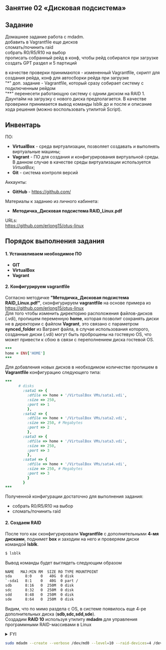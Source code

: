 ## Занятие 02 «Дисковая подсистема»
## Задание
Домашнее задание
работа с mdadm.  
добавить в Vagrantfile еще дисков  
сломать/починить raid  
собрать R0/R5/R10 на выбор  
прописать собранный рейд в конф, чтобы рейд собирался при загрузке  
создать GPT раздел и 5 партиций

в качестве проверки принимаются - измененный Vagrantfile, скрипт для создания рейда, конф для автосборки рейда при загрузке  
"*" доп. задание - Vagrantfile, который сразу собирает систему с подключенным рейдом  
"**" перенесети работающую систему с одним диском на RAID 1. Даунтайм на загрузку с нового диска предполагается. В качестве проверики принимается вывод команды lsblk до и после и описание хода решения (можно воспользовать утилитой Script).
## Инвентарь

ПО:
- **VirtualBox** - среда виртуализации, позволяет создавать и выполнять виртуальные машины;
- **Vagrant** - ПО для создания и конфигурирования виртуальной среды. В данном случае в качестве среды виртуализации используется *VirtualBox*;
- **Git** - система контроля версий

Аккаунты:
- **GitHub** - https://github.com/

Материалы к заданию из личного кабинета:
- **Методичка_Дисковая подсистема RAID_Linux.pdf**

URLs:  
<https://github.com/erlong15/otus-linux>
 
## Порядок выполнения задания
#### 1. Устанавливаем необходимое ПО
* **GIT**
* **VirtualBox**
* **Vagrant**
#### 2. Конфигурируем vagrantfile
Согласно методичке **"Методичка_Дисковая подсистема RAID_Linux.pdf"**, сконфигурируем **vagrantfile** на основе примера из <https://github.com/erlong15/otus-linux>  
Для того чтобы изменить директорию расположения файлов-дисков (.vdi), пропишем переменную **home**, которая позволит сохранять диски не в директории с файлом **Vagrant**, это связано с параметром **synced_folder** из Вагрант файла, в случае использования которого, созданные диски (.vdi) могут быть проброшены на гостевую OS, что может привести к сбою в связи с переполнением диска гостевой OS.
```ruby
***
home = ENV['HOME'] 
***
```
Для добавления новых дисков в необходимом количестве пропишем в  **Vagrantfile** конфигурацию следующего типа:
```ruby
***
      # disks
        :sata1 => {
          :dfile => home + '/VirtualBox VMs/sata1.vdi',
          :size => 250,
          :port => 1
          },
        :sata2 => {
          :dfile => home + '/VirtualBox VMs/sata2.vdi',
          :size => 250, # Megabytes
          :port => 2
          },
        :sata3 => {
          :dfile => home + '/VirtualBox VMs/sata3.vdi',
          :size => 250,
          :port => 3
          },
        :sata4 => {
          :dfile => home + '/VirtualBox VMs/sata4.vdi',
          :size => 250, # Megabytes
          :port => 3
          }
        }
***
```
Полученной конфигурации достаточно для выполнения задания:  
- собрать R0/R5/R10 на выбор  
- сломать/починить raid  
#### 2. Создаем RAID
После того как сконфигурировали **Vagrantfile** с дополнительными **4-мя дисками**, поднимет **box** и заходим на него и проверяем диски командой **lsblk**.
```bash
$ lsblk
```
Вывод команды будет выглядеть следующим образом
```bash
NAME   MAJ:MIN RM  SIZE RO TYPE MOUNTPOINT
sda      8:0    0   40G  0 disk
`-sda1   8:1    0   40G  0 part /
sdb      8:16   0  250M  0 disk
sdc      8:32   0  250M  0 disk
sdd      8:48   0  250M  0 disk
sde      8:64   0  250M  0 disk
```
Видим, что по мимо раздела с OS, в системе появилось еще 4-ре дополнительных диска (**sdb,sdc,sdd,sde**).  
Создадим **RAID 10** используя утилиту **mdadm** для управления программными RAID-массивами в Linux
<details>
  <summary>FYI</summary>
Установка mdadm
    
```bash
$ sudo yum -y install mdadm
```
</details>

```bash
sudo mdadm --create --verbose /dev/md0 --level=10 --raid-devices=4 /dev/sdb /dev/sdc /dev/sdd /dev/sde
```
